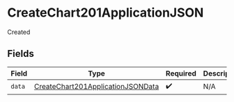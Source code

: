 # CreateChart201ApplicationJSON

Created


## Fields

| Field                                                                                             | Type                                                                                              | Required                                                                                          | Description                                                                                       |
| ------------------------------------------------------------------------------------------------- | ------------------------------------------------------------------------------------------------- | ------------------------------------------------------------------------------------------------- | ------------------------------------------------------------------------------------------------- |
| `data`                                                                                            | [CreateChart201ApplicationJSONData](../../models/operations/CreateChart201ApplicationJSONData.md) | :heavy_check_mark:                                                                                | N/A                                                                                               |